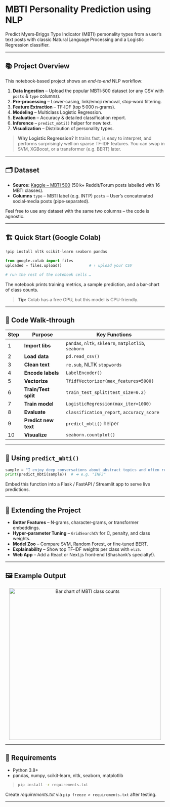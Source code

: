 # MBTI Personality Prediction using NLP

Predict Myers‑Briggs Type Indicator (MBTI) personality types from a user’s text posts with classic Natural Language Processing and a Logistic Regression classifier.

---

## 📚 Project Overview

This notebook‑based project shows an *end‑to‑end* NLP workflow:

1. **Data Ingestion** – Upload the popular MBTI‑500 dataset (or any CSV with `posts` & `type` columns).
2. **Pre‑processing** – Lower‑casing, link/emoji removal, stop‑word filtering.
3. **Feature Extraction** – TF‑IDF (top 5 000 n‑grams).
4. **Modeling** – Multiclass Logistic Regression.
5. **Evaluation** – Accuracy & detailed classification report.
6. **Inference** – `predict_mbti()` helper for new text.
7. **Visualization** – Distribution of personality types.

> **Why Logistic Regression?**  It trains fast, is easy to interpret, and performs surprisingly well on sparse TF‑IDF features. You can swap in SVM, XGBoost, or a transformer (e.g. BERT) later.

---

## 🗂 Dataset

* **Source:** [Kaggle – MBTI 500](https://www.kaggle.com/datasnaek/mbti-type) (50 k+ Reddit/Forum posts labelled with 16 MBTI classes).
* **Columns**
  `type` – MBTI label (e.g. INTP)
  `posts` – User’s concatenated social‑media posts (pipe‑separated).

Feel free to use any dataset with the same two columns – the code is agnostic.

---

## 🏗 Quick Start (Google Colab)

```python
!pip install nltk scikit-learn seaborn pandas

from google.colab import files
uploaded = files.upload()            # ⬆️ upload your CSV

# run the rest of the notebook cells …
```

The notebook prints training metrics, a sample prediction, and a bar‑chart of class counts.

> **Tip:** Colab has a free GPU, but this model is CPU‑friendly.

---

## 🔨 Code Walk‑through

| Step | Purpose              | Key Functions                                        |
| ---- | -------------------- | ---------------------------------------------------- |
| 1    | **Import libs**      | `pandas`, `nltk`, `sklearn`, `matplotlib`, `seaborn` |
| 2    | **Load data**        | `pd.read_csv()`                                      |
| 3    | **Clean text**       | `re.sub`, NLTK `stopwords`                           |
| 4    | **Encode labels**    | `LabelEncoder()`                                     |
| 5    | **Vectorize**        | `TfidfVectorizer(max_features=5000)`                 |
| 6    | **Train/Test split** | `train_test_split(test_size=0.2)`                    |
| 7    | **Train model**      | `LogisticRegression(max_iter=1000)`                  |
| 8    | **Evaluate**         | `classification_report`, `accuracy_score`            |
| 9    | **Predict new text** | `predict_mbti()` helper                              |
| 10   | **Visualize**        | `seaborn.countplot()`                                |

---

## 🚀 Using `predict_mbti()`

```python
sample = "I enjoy deep conversations about abstract topics and often reflect on my thoughts."
print(predict_mbti(sample))  # ➜ e.g. "INFJ"
```

Embed this function into a Flask / FastAPI / Streamlit app to serve live predictions.

---

## 🔄 Extending the Project

* **Better Features** – N‑grams, character‑grams, or transformer embeddings.
* **Hyper‑parameter Tuning** – `GridSearchCV` for C, penalty, and class weights.
* **Model Zoo** – Compare SVM, Random Forest, or fine‑tuned BERT.
* **Explainability** – Show top TF‑IDF weights per class with `eli5`.
* **Web App** – Add a React or Next.js front‑end (Shashank’s specialty!).

---

## 🖼 Example Output

<div align="center">
  <img src="![image](https://github.com/user-attachments/assets/d93bd51b-a7e0-4f55-baa1-07f84bbddb33)
" width="480" alt="Bar chart of MBTI class counts">
</div>

---

## 📑 Requirements

* Python 3.8+
* pandas, numpy, scikit‑learn, nltk, seaborn, matplotlib

> ```bash
> pip install -r requirements.txt
> ```

Create *requirements.txt* via `pip freeze > requirements.txt` after testing.

---
